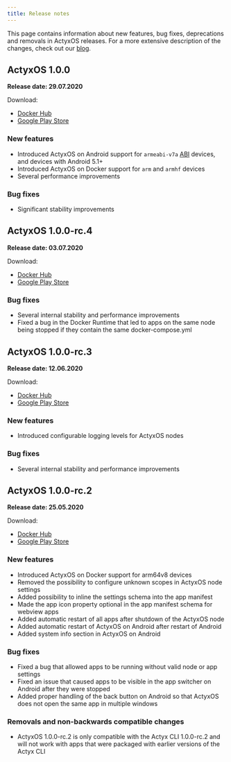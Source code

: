 ```yaml
---
title: Release notes
---
```


This page contains information about new features, bug fixes, deprecations and removals in ActyxOS releases. For a more extensive description of the changes, check out our [blog](https://www.actyx.com/news/).

## ActyxOS 1.0.0

**Release date: 29.07.2020**

Download:
- [Docker Hub](https://hub.docker.com/r/actyx/os)
- [Google Play Store](https://play.google.com/store/apps/details?id=com.actyx.os.android)

### New features

- Introduced ActyxOS on Android support for `armeabi-v7a` [ABI](https://developer.android.com/ndk/guides/abis.html#sa) devices, and devices with Android 5.1+
- Introduced ActyxOS on Docker support for `arm` and `armhf` devices
- Several performance improvements

### Bug fixes
- Significant stability improvements

## ActyxOS 1.0.0-rc.4

**Release date: 03.07.2020**

Download:
- [Docker Hub](https://hub.docker.com/r/actyx/os)
- [Google Play Store](https://play.google.com/store/apps/details?id=com.actyx.os.android)
  
### Bug fixes
- Several internal stability and performance improvements
- Fixed a bug in the Docker Runtime that led to apps on the same node being stopped if they contain the same docker-compose.yml

## ActyxOS 1.0.0-rc.3

**Release date: 12.06.2020**

Download:
- [Docker Hub](https://hub.docker.com/r/actyx/os)
- [Google Play Store](https://play.google.com/store/apps/details?id=com.actyx.os.android)

### New features
- Introduced configurable logging levels for ActyxOS nodes
  
### Bug fixes
- Several internal stability and performance improvements
  

## ActyxOS 1.0.0-rc.2

**Release date: 25.05.2020**

Download:
- [Docker Hub](https://hub.docker.com/r/actyx/os)
- [Google Play Store](https://play.google.com/store/apps/details?id=com.actyx.os.android)

### New features

- Introduced ActyxOS on Docker support for arm64v8 devices
- Removed the possibility to configure unknown scopes in ActyxOS node settings
- Added possibility to inline the settings schema into the app manifest
- Made the app icon property optional in the app manifest schema for webview apps
- Added automatic restart of all apps after shutdown of the ActyxOS node
- Added automatic restart of ActyxOS on Android after restart of Android
- Added system info section in ActyxOS on Android

### Bug fixes
- Fixed a bug that allowed apps to be running without valid node or app settings
- Fixed an issue that caused apps to be visible in the app switcher on Android after they were stopped
- Added proper handling of the back button on Android so that ActyxOS does not open the same app in multiple windows

### Removals and non-backwards compatible changes
- ActyxOS 1.0.0-rc.2 is only compatible with the Actyx CLI 1.0.0-rc.2 and will not work with apps that were packaged with earlier versions of the Actyx CLI
